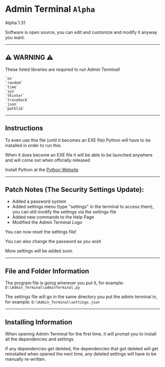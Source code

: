 # Admin Terminal `Alpha`

Alpha 1.31

Software is open source, you can edit and customize and modify it anyway you want.

---

## ⚠️ WARNING ⚠️
These listed libraries are required to run Admin Terminal!

    `os`
    `random`
    `time`
    `sys`
    `tkinter`
    `traceback`
    `json`
    `pathlib`

---

## Instructions

To even use this file (until it becomes an EXE file) Python will have to be installed in order to run this.

When it does become an EXE file it will be able to be launched anywhere and will come out when officially released

Install Python at the [Python Website](https://www.python.org)

---

## Patch Notes (The Security Settings Update):
- Added a password system
- Added settings menu (type "settings" in the terminal to access them), you can still modify the settings via the settings file
- Added new commands to the Help Page
- Modified the Admin Terminal Logo

You can now reset the settings file!

You can also change the password as you wish

More settings will be added soon

---

## File and Folder Information

The program file is going wherever you put it, for example: `D:\Admin_Terminal\adminTerminal.py`

The settings file will go in the same directory you put the admin terminal in, for example: `D:\Admin_Terminal\settings.json`

---

## Installing Information

When opening Admin Terminal for the first time, it will prompt you to install all the dependencies and settings.

If any dependencies get deleted, the dependencies that got deleted will get reinstalled when opened the next time, any deleted settings will have to be manually re-written.
